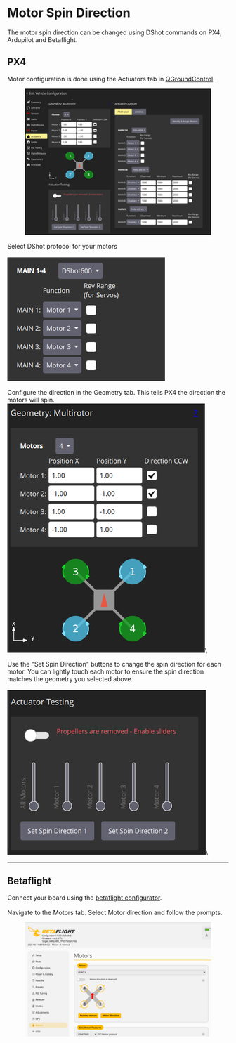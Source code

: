 # Motor Spin Direction

The motor spin direction can be changed using DShot commands on PX4, Ardupilot and Betaflight.

## PX4

Motor configuration is done using the Actuators tab in [QGroundControl](https://qgroundcontrol.com/).

<figure><img src="../../.gitbook/assets/image (46).png" alt=""><figcaption></figcaption></figure>

Select DShot protocol for your motors\
\
![](<../../.gitbook/assets/Screenshot from 2025-06-11 15-35-58.png>)



Configure the direction in the Geometry tab. This tells PX4 the direction the motors will spin.\
![](<../../.gitbook/assets/image (50).png>)\


Use the "Set Spin Direction" buttons to change the spin direction for each motor. You can lightly touch each motor to ensure the spin direction matches the geometry you selected above.\
\
![](<../../.gitbook/assets/Screenshot from 2025-06-11 15-39-45.png>)\


***

## Betaflight

Connect your board using the [betaflight configurator](https://app.betaflight.com/).\
\
Navigate to the Motors tab. Select Motor direction and follow the prompts.

<figure><img src="../../.gitbook/assets/Screenshot from 2025-06-11 15-49-54 (1).png" alt=""><figcaption></figcaption></figure>

